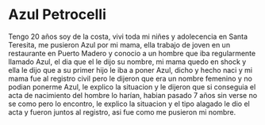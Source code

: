 # Azul Petrocelli

Tengo 20 años soy de la costa, vivi toda mi niñes y adolecencia en Santa Teresita, me pusieron Azul por mi mama, ella trabajo de joven en un restaurante en Puerto Madero y conocio a un hombre que iba regularmente llamado Azul, el dia que el le dijo su nombre, mi mama quedo en shock y ella le dijo que a su primer hijo le iba a poner Azul, dicho y hecho naci y mi mama fue al registro civil pero le dijeron que era un nombre femenino y no podian ponerme Azul, le explico la situacion y le dijeron que si conseguia el acta de nacimiento del hombre lo harían, habian pasado 7 años sin verse no se como pero lo encontro, le explico la situacion y el tipo alagado le dio el acta y fueron juntos al registro, asi fue como me pusieron mi nombre.


